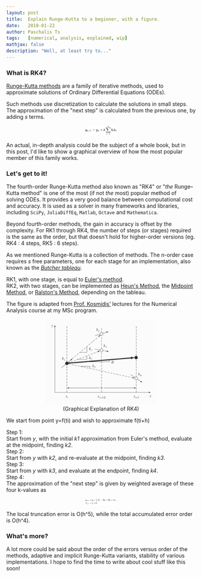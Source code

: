 ```yaml
---
layout: post
title:  Explain Runge-Kutta to a beginner, with a figure.
date:   2018-01-22
author: Paschalis Ts
tags:   [numerical, analysis, explained, wip]
mathjax: false
description: "Well, at least try to..."
---
```




### What is RK4?
[Runge-Kutta methods](https://en.wikipedia.org/wiki/List_of_Runge%E2%80%93Kutta_methods) are a family of iterative methods, used to approximate solutions of Ordinary Differential Equations (ODEs). 

Such methods use discretization to calculate the solutions in small steps. The approximation of the "next step" is calculated from the previous one, by adding *s* terms.
<figure>
<center>
	<img src="/images/rk4eq2.svg" style='height: 20%; width: 20%; object-fit: contain'/> 
</center>
</figure>

An actual, in-depth analysis could be the subject of a whole book, but in this post, I'd like to show a graphical overview of how the most popular member of this family works.

### Let's get to it!
The fourth-order Runge-Kutta method also known as "RK4" or "*the* Runge–Kutta method" is one of the most (if not *the* most) popular method of solving ODEs. It provides a very good balance between computational cost and accuracy. It is used as a solver in many frameworks and libraries, including `SciPy`, `JuliaDiffEq`, `Matlab`, `Octave` and `Mathematica`.

Beyond fourth-order methods, the gain in accuracy is offset by the complexity. For RK1 through RK4, the number of steps (or stages) required is the same as the order, but that doesn't hold for higher-order versions (eg. RK4 : 4 steps, RK5 : 6 steps).

As we mentioned Runge-Kutta is a collection of methods. The *n*-order case requires *s* free parameters, one for each stage for an implementation, also known as the [*Butcher tableau*](https://en.wikipedia.org/wiki/Butcher_tableau).

RK1, with one stage, is equal to [Euler's method](https://en.wikipedia.org/wiki/Euler%27s_method).  
RK2, with two stages, can be implemented as [Heun's Method](https://en.wikipedia.org/wiki/Heun%27s_method), the [Midpoint Method](https://en.wikipedia.org/wiki/Midpoint_method), or [Ralston's Method](http://www.mymathlib.com/diffeq/runge-kutta/runge_kutta_ralston_2.html), depending on the tableau.

The figure is adapted from [Prof. Kosmidis'](https://www.researchgate.net/profile/Kosmas_Kosmidis) lectures for the Numerical Analysis course at my MSc program.

<figure>
<center>
	<img src="/images/rk4.png" style='height: 70%; width: 70%; object-fit: contain'/> 
	<figcaption>(Graphical Explanation of RK4)</figcaption>
</center>
</figure>


We start from point y=f(ti) and wish to approximate f(ti+h)  

Step 1:   
Start from *y*, with the initial *k1* approximation from Euler's method, evaluate at the midpoint, finding *k2*.   
Step 2:   
Start from *y* with *k2*, and re-evaluate at the midpoint, finding *k3*.   
Step 3:   
Start from *y* with *k3*, and evaluate at the endpoint, finding *k4*.    
Step 4:   
The approximation of the "next step" is given by weighted average of these four k-values as    

<figure>
<center>
	<img src="/images/rk4eq.svg" style='height: 20%; width: 20%; object-fit: contain'/> 
</center>
</figure>

The local truncation error is O(h^5), while the total accumulated error order is O(h^4).

### What's more?
A lot more could be said about the order of the errors versus order of the methods, adaptive and implicit Runge-Kutta variants, stability of various implementations. I hope to find the time to write about cool stuff like this soon!




